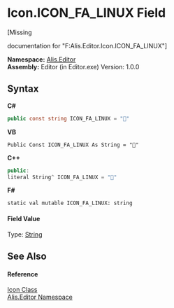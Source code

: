 # Icon.ICON_FA_LINUX Field
 

\[Missing <summary> documentation for "F:Alis.Editor.Icon.ICON_FA_LINUX"\]

**Namespace:**&nbsp;<a href="b150ade4-39de-a232-5f06-d3cdc1b2c538">Alis.Editor</a><br />**Assembly:**&nbsp;Editor (in Editor.exe) Version: 1.0.0

## Syntax

**C#**<br />
``` C#
public const string ICON_FA_LINUX = ""
```

**VB**<br />
``` VB
Public Const ICON_FA_LINUX As String = ""
```

**C++**<br />
``` C++
public:
literal String^ ICON_FA_LINUX = ""
```

**F#**<br />
``` F#
static val mutable ICON_FA_LINUX: string
```


#### Field Value
Type: <a href="https://docs.microsoft.com/dotnet/api/system.string" target="_blank">String</a>

## See Also


#### Reference
<a href="cc0f883c-67f8-f772-c6d7-a60b129f22a7">Icon Class</a><br /><a href="b150ade4-39de-a232-5f06-d3cdc1b2c538">Alis.Editor Namespace</a><br />